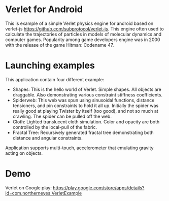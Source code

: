 Verlet for Android
======

This is example of a simple Verlet  physics engine for android  based on verlet-js https://github.com/subprotocol/verlet-js.
This engine often used to calculate the trajectories of particles in models of molecular dynamics and computer games. Popularity among game developers engine was in 2000 with the release of the game Hitman: Codename 47.



Launching examples
======
This application contain four different example: 
* Shapes: This is the hello world of Verlet. Simple shapes. All objects are draggable. Also demonstrating various constraint stiffness coefficients. 
* Spiderweb: This web was spun using sinusoidal functions, distance tensioners, and pin constraints to hold it all up. Initially the spider was really good at playing Twister by itself (too good), and not so much at crawling. The spider can be pulled off the web.
* Cloth: Lighted translucent cloth simulation. Color and opacity are both controlled by the local-pull of the fabric.
* Fractal Tree: Recursively generated fractal tree demonstrating both distance and angular constraints.

Application supports multi-touch, accelerometer that emulating gravity acting on objects.

Demo
======
Verlet on Google play: https://play.google.com/store/apps/details?id=com.northerneyes.VerletExample
